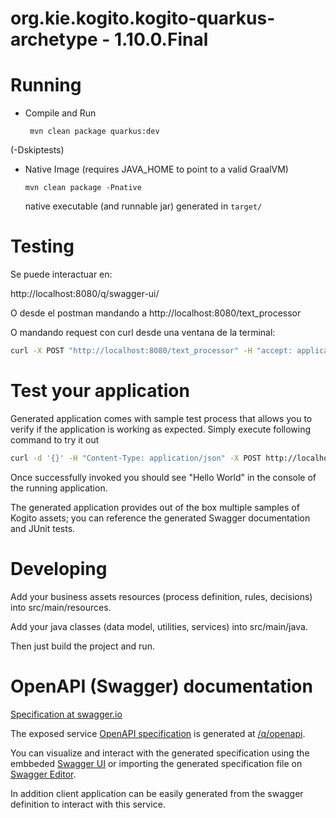 # org.kie.kogito.kogito-quarkus-archetype - 1.10.0.Final #

# Running

- Compile and Run

    ```
     mvn clean package quarkus:dev
    ```

(-Dskiptests)

- Native Image (requires JAVA_HOME to point to a valid GraalVM)

    ```
    mvn clean package -Pnative
    ```
  
  native executable (and runnable jar) generated in `target/`

# Testing

Se puede interactuar en: 

http://localhost:8080/q/swagger-ui/

O desde el postman mandando a http://localhost:8080/text_processor

O mandando request con curl desde una ventana de la terminal:
```sh
curl -X POST "http://localhost:8080/text_processor" -H "accept: application/json" -H "Content-Type: application/json" -d "{ \"mytext\": \"hello\"}"
```

# Test your application

Generated application comes with sample test process that allows you to verify if the application is working as expected. Simply execute following command to try it out

```sh
curl -d '{}' -H "Content-Type: application/json" -X POST http://localhost:8080/greetings
```

Once successfully invoked you should see "Hello World" in the console of the running application.

The generated application provides out of the box multiple samples of Kogito assets; you can reference the generated Swagger documentation and JUnit tests.

# Developing

Add your business assets resources (process definition, rules, decisions) into src/main/resources.

Add your java classes (data model, utilities, services) into src/main/java.

Then just build the project and run.


# OpenAPI (Swagger) documentation
[Specification at swagger.io](https://swagger.io/docs/specification/about/)

The exposed service [OpenAPI specification](https://swagger.io/docs/specification) is generated at 
[/q/openapi](http://localhost:8080/q/openapi).

You can visualize and interact with the generated specification using the embbeded [Swagger UI](http://localhost:8080/q/swagger-ui) or importing the generated specification file on [Swagger Editor](https://editor.swagger.io).

In addition client application can be easily generated from the swagger definition to interact with this service.
